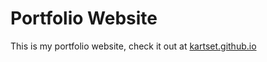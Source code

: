 # Portfolio Website 

This is my portfolio website, check it out at [kartset.github.io](http://www.kartset.github.io/)
